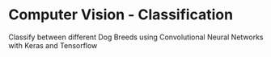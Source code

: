 # Computer Vision - Classification
Classify between different Dog Breeds using Convolutional Neural Networks with Keras and Tensorflow
